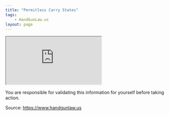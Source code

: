```yaml
---
title: "Permitless Carry States"
tags:
    - HandGunLaw.us
layout: page
---
```


<iframe src="https://www.handgunlaw.us/documents/Permitless_Carry_States.pdf" class="pdf"></iframe>

You are responsible for validating this information for yourself before taking action.

Source: https://www.handgunlaw.us
